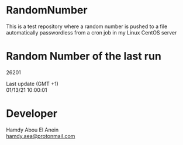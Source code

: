 # RandomNumber    
This is a test repository where a random number is pushed to a file automatically passwordless from a cron job in my Linux CentOS server    
# Random Number of the last run   
26201
      
Last update (GMT +1)    
01/13/21 10:00:01
# Developer    
Hamdy Abou El Anein   
hamdy.aea@protonmail.com
